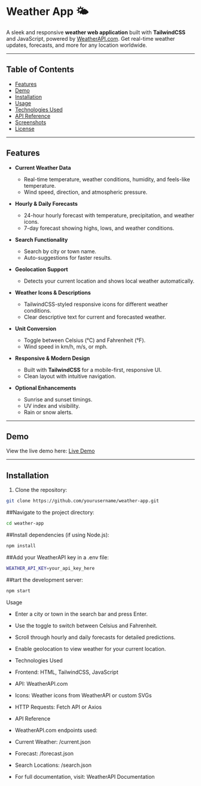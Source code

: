 # Weather App 🌤️

A sleek and responsive **weather web application** built with **TailwindCSS** and JavaScript, powered by [WeatherAPI.com](https://www.weatherapi.com/). Get real-time weather updates, forecasts, and more for any location worldwide.

---

## Table of Contents

- [Features](#features)
- [Demo](#demo)
- [Installation](#installation)
- [Usage](#usage)
- [Technologies Used](#technologies-used)
- [API Reference](#api-reference)
- [Screenshots](#screenshots)
- [License](#license)

---

## Features

- **Current Weather Data**
  - Real-time temperature, weather conditions, humidity, and feels-like temperature.
  - Wind speed, direction, and atmospheric pressure.

- **Hourly & Daily Forecasts**
  - 24-hour hourly forecast with temperature, precipitation, and weather icons.
  - 7-day forecast showing highs, lows, and weather conditions.

- **Search Functionality**
  - Search by city or town name.
  - Auto-suggestions for faster results.

- **Geolocation Support**
  - Detects your current location and shows local weather automatically.

- **Weather Icons & Descriptions**
  - TailwindCSS-styled responsive icons for different weather conditions.
  - Clear descriptive text for current and forecasted weather.

- **Unit Conversion**
  - Toggle between Celsius (°C) and Fahrenheit (°F).
  - Wind speed in km/h, m/s, or mph.

- **Responsive & Modern Design**
  - Built with **TailwindCSS** for a mobile-first, responsive UI.
  - Clean layout with intuitive navigation.

- **Optional Enhancements**
  - Sunrise and sunset timings.
  - UV index and visibility.
  - Rain or snow alerts.

---

## Demo

View the live demo here: [Live Demo](https://jagadesh07.github.io/weather-web-project/)

---

## Installation

1. Clone the repository:

```bash
git clone https://github.com/yourusername/weather-app.git

```
##Navigate to the project directory:
```bash
cd weather-app
```

##Install dependencies (if using Node.js):
```bash
npm install
```

##Add your WeatherAPI key in a .env file:
```bash
WEATHER_API_KEY=your_api_key_here
```
##tart the development server:
```bash
npm start
```

Usage

+ Enter a city or town in the search bar and press Enter.

+ Use the toggle to switch between Celsius and Fahrenheit.

+ Scroll through hourly and daily forecasts for detailed predictions.

+ Enable geolocation to view weather for your current location.

+ Technologies Used

+ Frontend: HTML, TailwindCSS, JavaScript

+ API: WeatherAPI.com
+ Icons: Weather icons from WeatherAPI or custom SVGs

+ HTTP Requests: Fetch API or Axios

+ API Reference

+ WeatherAPI.com endpoints used:

+ Current Weather: /current.json

+ Forecast: /forecast.json

+ Search Locations: /search.json

+ For full documentation, visit: WeatherAPI Documentation
